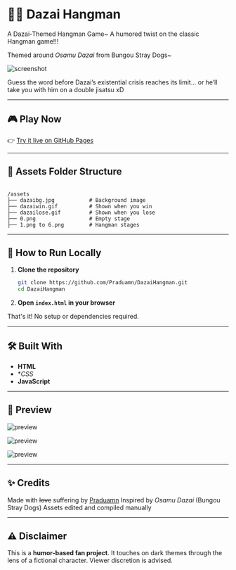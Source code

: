 # 🕵️‍♂️ Dazai Hangman 

A Dazai-Themed Hangman Game~ A humored twist on the classic Hangman game!!! 

Themed around *Osamu Dazai* from Bungou Stray Dogs~ 

![screenshot](assets/dazailose.gif)

Guess the word before Dazai’s existential crisis reaches its limit... or he’ll take you with him on a double jisatsu xD

---

## 🎮 Play Now

👉 [Try it live on GitHub Pages](https://praduamn.github.io/DazaiHangman/)

---

## 📁 Assets Folder Structure

```

/assets
├── dazaibg.jpg           # Background image
├── dazaiwin.gif          # Shown when you win
├── dazailose.gif         # Shown when you lose
├── 0.png                 # Empty stage
├── 1.png to 6.png        # Hangman stages

```

---

## 🚀 How to Run Locally

1. **Clone the repository**
   ```bash
   git clone https://github.com/Praduamn/DazaiHangman.git
   cd DazaiHangman

2. **Open `index.html` in your browser**

That's it! No setup or dependencies required.

---

## 🛠️ Built With

* **HTML**
* **CSS*
* **JavaScript**

---

## 📸 Preview

![preview](assets/dazaiss1.png)

![preview](assets/dazaiss2.png)

![preview](assets/dazaiss3.png)

---

## ✨ Credits

Made with ~~love~~ suffering by [Praduamn](https://github.com/Praduamn)
Inspired by *Osamu Dazai* (Bungou Stray Dogs)
Assets edited and compiled manually

---

## ⚠️ Disclaimer

This is a **humor-based fan project**. It touches on dark themes through the lens of a fictional character. Viewer discretion is advised.

